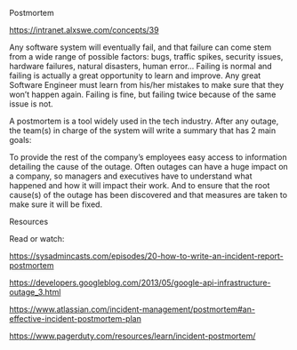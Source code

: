 Postmortem

https://intranet.alxswe.com/concepts/39

Any software system will eventually fail, and that failure can come stem from a wide range of possible factors: bugs, traffic spikes, security issues, hardware failures, natural disasters, human error… Failing is normal and failing is actually a great opportunity to learn and improve. Any great Software Engineer must learn from his/her mistakes to make sure that they won’t happen again. Failing is fine, but failing twice because of the same issue is not.

A postmortem is a tool widely used in the tech industry. After any outage, the team(s) in charge of the system will write a summary that has 2 main goals:

To provide the rest of the company’s employees easy access to information detailing the cause of the outage. Often outages can have a huge impact on a company, so managers and executives have to understand what happened and how it will impact their work.
And to ensure that the root cause(s) of the outage has been discovered and that measures are taken to make sure it will be fixed.

Resources

Read or watch:

https://sysadmincasts.com/episodes/20-how-to-write-an-incident-report-postmortem

https://developers.googleblog.com/2013/05/google-api-infrastructure-outage_3.html

https://www.atlassian.com/incident-management/postmortem#an-effective-incident-postmortem-plan

https://www.pagerduty.com/resources/learn/incident-postmortem/
